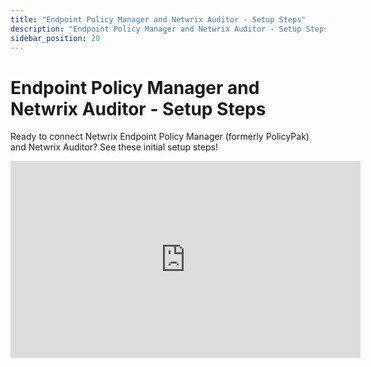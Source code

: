 ```yaml
---
title: "Endpoint Policy Manager and Netwrix Auditor - Setup Steps"
description: "Endpoint Policy Manager and Netwrix Auditor - Setup Steps"
sidebar_position: 20
---
```


# Endpoint Policy Manager and Netwrix Auditor - Setup Steps

Ready to connect Netwrix Endpoint Policy Manager (formerly PolicyPak) and Netwrix Auditor? See these
initial setup steps!

<iframe width="560" height="315" src="https://www.youtube.com/embed/5GHY9e3KkYA" title="Endpoint Policy Manager and Netwrix Auditor - Setup Steps" frameborder="0" allow="accelerometer; autoplay; clipboard-write; encrypted-media; gyroscope; picture-in-picture; web-share" referrerpolicy="strict-origin-when-cross-origin" allowfullscreen="1"></iframe>
